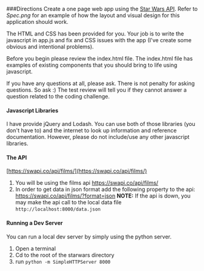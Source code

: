 ###Directions
Create a one page web app using the [Star Wars API](https://swapi.co/api/film).
Refer to  *Spec.png* for an example of how the layout and visual design for this application should work. 

The HTML and CSS has been provided for you. Your job is to write the javascript in app.js and fix and CSS issues with the app (I've create some obvious and intentional problems). 

Before you begin please review the index.html file. The index.html file has examples of existing components that you should bring to life using javascript. 

If you have any questions at all, please ask. There is not penalty for asking questions. So ask :) The test review will tell you if they cannot answer a question related to the coding challenge. 

#### Javascript Libraries
I have provide jQuery and Lodash. You can use both of those libraries (you don't have to) and the internet to look up information and reference documentation. However, please do not include/use any other javascript libraries. 

#### The API
[https://swapi.co/api/films/](https://swapi.co/api/films/)
1. You will be using the films api https://swapi.co/api/films/
2. In order to get data in json format add the following property to the api: https://swapi.co/api/films/?format=json
**NOTE:** If the api is down, you may make the api call to the local data file `http://localhost:8000/data.json`

#### Running a Dev Server
You can run a local dev server by simply using the python server. 
1. Open a terminal
2. Cd to the root of the starwars directory
3. run `python -m SimpleHTTPServer 8000` 